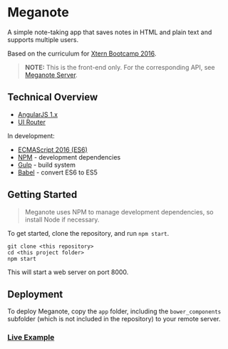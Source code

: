 # Meganote

A simple note-taking app that saves notes in HTML and plain text and supports multiple users.

Based on the curriculum for [Xtern Bootcamp 2016](http://bootcamp16.getfretless.com/).

> **NOTE:** This is the front-end only. For the corresponding API, see [Meganote Server](https://github.com/xternbootcamp16/meganote-server).

## Technical Overview

* [AngularJS 1.x](https://angularjs.org/)
* [UI Router](https://github.com/angular-ui/ui-router)

In development:
* [ECMAScript 2016 (ES6)](http://es6-features.org/)
* [NPM](https://github.com/npm/npm) - development dependencies
* [Gulp](https://www.npmjs.com/package/gulp) - build system
* [Babel](http://babeljs.io/) - convert ES6 to ES5

## Getting Started

> Meganote uses NPM to manage development dependencies, so install Node if necessary.

To get started, clone the repository, and run `npm start`.

```shell
git clone <this repository>
cd <this project folder>
npm start
```

This will start a web server on port 8000.

## Deployment

To deploy Meganote, copy the `app` folder, including the `bower_components` subfolder (which is not included in the repository) to your remote server.

### [Live Example](http://bootcamp16.getfretless.com/meganote/#/sign-up)
